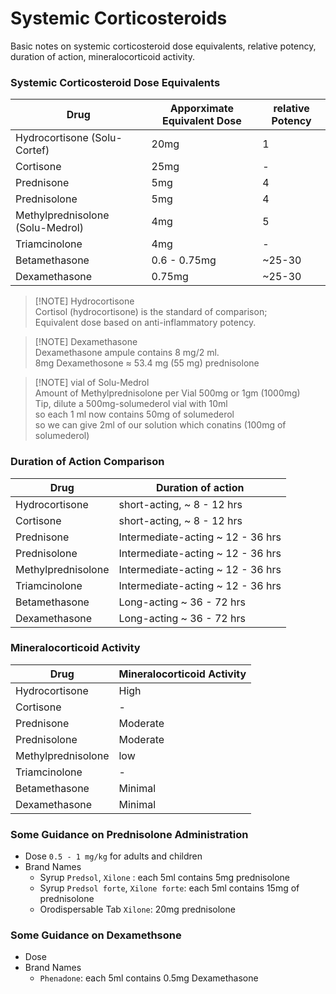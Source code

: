 # Systemic Corticosteroids

Basic notes on systemic corticosteroid dose equivalents, relative potency, duration of action, mineralocorticoid activity.

### Systemic Corticosteroid Dose Equivalents

| Drug                             | Apporximate Equivalent Dose | relative Potency |
| -------------------------------- | --------------------------- | ---------------- |
| Hydrocortisone (Solu-Cortef)     | 20mg                        | 1                |
| Cortisone                        | 25mg                        | -                |
| Prednisone                       | 5mg                         | 4                |
| Prednisolone                     | 5mg                         | 4                |
| Methylprednisolone (Solu-Medrol) | 4mg                         | 5                |
| Triamcinolone                    | 4mg                         | -                |
| Betamethasone                    | 0.6 - 0.75mg                | ~25-30           |
| Dexamethasone                    | 0.75mg                      | ~25-30           |

> [!NOTE] Hydrocortisone \
> Cortisol (hydrocortisone) is the standard of comparison; \
> Equivalent dose based on anti-inflammatory potency.

> [!NOTE] Dexamethasone \
> Dexamethasone ampule contains 8 mg/2 ml. \
> 8mg Dexamethosone ≈ 53.4 mg (55 mg) prednisolone

> [!NOTE] vial of Solu-Medrol \
> Amount of Methylprednisolone per Vial 500mg or 1gm (1000mg)\
> Tip, dilute a 500mg-solumederol vial with 10ml\
> so each 1 ml now contains 50mg of solumederol\
> so we can give 2ml of our solution which conatins (100mg of solumederol)

### Duration of Action Comparison

| Drug               | Duration of action                |
| ------------------ | --------------------------------- |
| Hydrocortisone     | short-acting, ~ 8 - 12 hrs        |
| Cortisone          | short-acting, ~ 8 - 12 hrs        |
| Prednisone         | Intermediate-acting ~ 12 - 36 hrs |
| Prednisolone       | Intermediate-acting ~ 12 - 36 hrs |
| Methylprednisolone | Intermediate-acting ~ 12 - 36 hrs |
| Triamcinolone      | Intermediate-acting ~ 12 - 36 hrs |
| Betamethasone      | Long-acting ~ 36 - 72 hrs         |
| Dexamethasone      | Long-acting ~ 36 - 72 hrs         |

### Mineralocorticoid Activity

| Drug               | Mineralocorticoid Activity |
| ------------------ | -------------------------- |
| Hydrocortisone     | High                       |
| Cortisone          | -                          |
| Prednisone         | Moderate                   |
| Prednisolone       | Moderate                   |
| Methylprednisolone | low                        |
| Triamcinolone      | -                          |
| Betamethasone      | Minimal                    |
| Dexamethasone      | Minimal                    |

### Some Guidance on Prednisolone Administration

- Dose `0.5 - 1 mg/kg` for adults and children
- Brand Names
  - Syrup `Predsol`, `Xilone` : each 5ml contains 5mg prednisolone
  - Syrup `Predsol forte`, `Xilone forte`: each 5ml contains 15mg of prednisolone
  - Orodispersable Tab `Xilone`: 20mg prednisolone

### Some Guidance on Dexamethsone

- Dose
- Brand Names
  - `Phenadone`: each 5ml contains 0.5mg Dexamethasone


